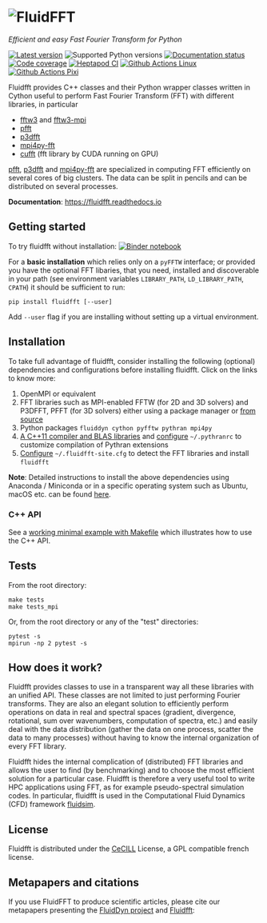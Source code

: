 ![FluidFFT](https://foss.heptapod.net/fluiddyn/fluidfft/-/blob/branch/default/doc/logo.svg)
===========================================================================================

*Efficient and easy Fast Fourier Transform for Python*

[![Latest version](https://img.shields.io/pypi/v/fluidfft.svg)](https://pypi.org/project/fluidfft/)
![Supported Python versions](https://img.shields.io/pypi/pyversions/fluidfft.svg)
[![Documentation status](https://readthedocs.org/projects/fluidfft/badge/?version=latest)](http://fluidfft.readthedocs.org)
[![Code coverage](https://codecov.io/gh/fluiddyn/fluidfft/branch/branch%2Fdefault/graph/badge.svg)](https://codecov.io/gh/fluiddyn/fluidfft)
[![Heptapod CI](https://foss.heptapod.net/fluiddyn/fluidfft/badges/branch/default/pipeline.svg)](https://foss.heptapod.net/fluiddyn/fluidfft/-/pipelines)
[![Github Actions Linux](https://github.com/fluiddyn/fluidfft/actions/workflows/ci-linux.yml/badge.svg?branch=branch/default)](https://github.com/fluiddyn/fluidfft/actions/workflows/ci-linux.yml)
[![Github Actions Pixi](https://github.com/fluiddyn/fluidfft/actions/workflows/ci-pixi.yml/badge.svg?branch=branch/default)](https://github.com/fluiddyn/fluidfft/actions/workflows/ci-pixi.yml)

Fluidfft provides C++ classes and their Python wrapper classes written
in Cython useful to perform Fast Fourier Transform (FFT) with different
libraries, in particular

-   [fftw3](http://www.fftw.org/) and
    [fftw3-mpi](http://www.fftw.org/fftw3_doc/Distributed_002dmemory-FFTW-with-MPI.html)
-   [pfft](https://github.com/mpip/pfft)
-   [p3dfft](https://github.com/sdsc/p3dfft)
-   [mpi4py-fft](https://bitbucket.org/mpi4py/mpi4py-fft)
-   [cufft](https://developer.nvidia.com/cufft) (fft library by CUDA
    running on GPU)

[pfft](https://github.com/mpip/pfft),
[p3dfft](https://github.com/sdsc/p3dfft) and
[mpi4py-fft](https://bitbucket.org/mpi4py/mpi4py-fft) are specialized in
computing FFT efficiently on several cores of big clusters. The data can
be split in pencils and can be distributed on several processes.

**Documentation**: <https://fluidfft.readthedocs.io>

Getting started
---------------

To try fluidfft without installation:
[![Binder notebook](https://mybinder.org/badge_logo.svg)](https://mybinder.org/v2/gh/fluiddyn/fluidfft/branch%2Fdefault?urlpath=lab/tree/doc/ipynb)

For a **basic installation** which relies only on a `pyFFTW` interface;
or provided you have the optional FFT libaries, that you need, installed
and discoverable in your path (see environment variables `LIBRARY_PATH`,
`LD_LIBRARY_PATH`, `CPATH`) it should be sufficient to run:

    pip install fluidfft [--user]

Add `--user` flag if you are installing without setting up a virtual
environment.

Installation
------------

To take full advantage of fluidfft, consider installing the following
(optional) dependencies and configurations before installing fluidfft.
Click on the links to know more:

1.  OpenMPI or equivalent
2.  FFT libraries such as MPI-enabled FFTW (for 2D and 3D solvers) and
    P3DFFT, PFFT (for 3D solvers) either using a package manager or
    [from
    source](https://fluidfft.readthedocs.io/en/latest/install/fft_libs.html)
3.  Python packages `fluiddyn cython pyfftw pythran mpi4py`
4.  [A C++11 compiler and BLAS
    libraries](https://github.com/serge-sans-paille/pythran#installation)
    and
    [configure](https://fluidfft.readthedocs.io/en/latest/install.html#dependencies)
    `~/.pythranrc` to customize compilation of Pythran extensions
5.  [Configure](https://fluidfft.readthedocs.io/en/latest/install.html#basic-installation-with-pip)
    `~/.fluidfft-site.cfg` to detect the FFT libraries and install
    `fluidfft`

**Note**: Detailed instructions to install the above dependencies using
Anaconda / Miniconda or in a specific operating system such as Ubuntu,
macOS etc. can be found
[here](https://fluiddyn.readthedocs.io/en/latest/get_good_Python_env.html).

### C++ API

See a [working minimal example with
Makefile](https://fluidfft.readthedocs.io/en/latest/examples/cpp.html)
which illustrates how to use the C++ API.

Tests
-----

From the root directory:

    make tests
    make tests_mpi

Or, from the root directory or any of the \"test\" directories:

    pytest -s
    mpirun -np 2 pytest -s

How does it work?
-----------------

Fluidfft provides classes to use in a transparent way all these
libraries with an unified API. These classes are not limited to just
performing Fourier transforms. They are also an elegant solution to
efficiently perform operations on data in real and spectral spaces
(gradient, divergence, rotational, sum over wavenumbers, computation of
spectra, etc.) and easily deal with the data distribution (gather the
data on one process, scatter the data to many processes) without having
to know the internal organization of every FFT library.

Fluidfft hides the internal complication of (distributed) FFT libraries
and allows the user to find (by benchmarking) and to choose the most
efficient solution for a particular case. Fluidfft is therefore a very
useful tool to write HPC applications using FFT, as for example
pseudo-spectral simulation codes. In particular, fluidfft is used in the
Computational Fluid Dynamics (CFD) framework
[fluidsim](http://fluidsim.readthedocs.org).

License
-------

Fluidfft is distributed under the
[CeCILL](http://www.cecill.info/index.en.html) License, a GPL compatible
french license.

Metapapers and citations
------------------------

If you use FluidFFT to produce scientific articles, please cite our
metapapers presenting the [FluidDyn
project](https://openresearchsoftware.metajnl.com/articles/10.5334/jors.237/)
and
[Fluidfft](https://openresearchsoftware.metajnl.com/articles/10.5334/jors.238/):

